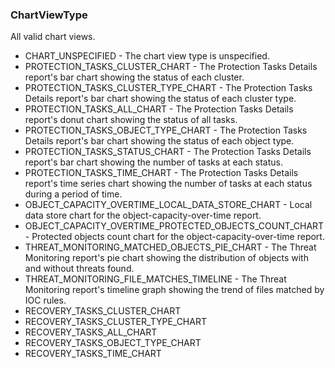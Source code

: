 ### ChartViewType
All valid chart views.

- CHART_UNSPECIFIED - The chart view type is unspecified.
- PROTECTION_TASKS_CLUSTER_CHART - The Protection Tasks Details report's bar chart showing the status of each cluster.
- PROTECTION_TASKS_CLUSTER_TYPE_CHART - The Protection Tasks Details report's bar chart showing the status of each cluster type.
- PROTECTION_TASKS_ALL_CHART - The Protection Tasks Details report's donut chart showing the status of all tasks.
- PROTECTION_TASKS_OBJECT_TYPE_CHART - The Protection Tasks Details report's bar chart showing the status of each object type.
- PROTECTION_TASKS_STATUS_CHART - The Protection Tasks Details report's bar chart showing the number of tasks at each status.
- PROTECTION_TASKS_TIME_CHART - The Protection Tasks Details report's time series chart showing the number of tasks at each status during a period of time.
- OBJECT_CAPACITY_OVERTIME_LOCAL_DATA_STORE_CHART - Local data store chart for the object-capacity-over-time report.
- OBJECT_CAPACITY_OVERTIME_PROTECTED_OBJECTS_COUNT_CHART - Protected objects count chart for the object-capacity-over-time report.
- THREAT_MONITORING_MATCHED_OBJECTS_PIE_CHART - The Threat Monitoring report's pie chart showing the distribution of objects with and without threats found.
- THREAT_MONITORING_FILE_MATCHES_TIMELINE - The Threat Monitoring report's timeline graph showing the trend of files matched by IOC rules.
- RECOVERY_TASKS_CLUSTER_CHART
- RECOVERY_TASKS_CLUSTER_TYPE_CHART
- RECOVERY_TASKS_ALL_CHART
- RECOVERY_TASKS_OBJECT_TYPE_CHART
- RECOVERY_TASKS_TIME_CHART
